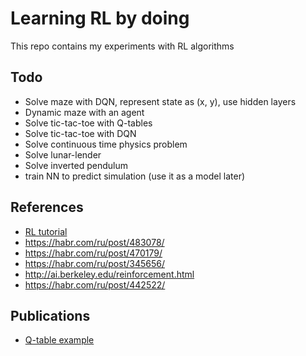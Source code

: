 # Learning RL by doing

This repo contains my experiments with RL algorithms

## Todo
- Solve maze with DQN, represent state as (x, y), use hidden layers
- Dynamic maze with an agent
- Solve tic-tac-toe with Q-tables
- Solve tic-tac-toe with DQN
- Solve continuous time physics problem
- Solve lunar-lender
- Solve inverted pendulum
- train NN to predict simulation (use it as a model later)

## References
- [RL tutorial](https://medium.com/emergent-future/simple-reinforcement-learning-with-tensorflow-part-0-q-learning-with-tables-and-neural-networks-d195264329d0)
- https://habr.com/ru/post/483078/
- https://habr.com/ru/post/470179/
- https://habr.com/ru/post/345656/
- http://ai.berkeley.edu/reinforcement.html
- https://habr.com/ru/post/442522/

## Publications
- [Q-table example](https://www.kaggle.com/zjor86/rl-with-q-table-example) 